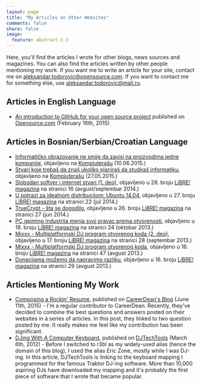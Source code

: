 ```yaml
---
layout: page
title: "My Articles on Other Websites"
comments: false
share: false
image:
  feature: abstract-1-3
---
```


Here, you'll find the articles I wrote for other blogs, news sources and magazines. You can also find the articles written by other people mentioning my work. If you want me to write an article for your site, contact me on [aleksandar.todorovic@opensource.com](aleksandar.todorovic@opensource.com). If you want to contact me for something else, use [aleksandar.todorovic@mail.ru](aleksandar.todorovic@mail.ru).

## Articles in English Language

* [An introduction to GitHub for your open source project](http://opensource.com/life/15/2/beginners-guide-github) published on [Openource.com](http://opensource.com/) (February 16th, 2015)

## Articles in Bosnian/Serbian/Croatian Language

* [Informatičko obrazovanje ne smije da zavisi na proizvodima jedne kompanije](http://kompjuteras.com/informaticko-obrazovanje-ne-smije-da-zavisi-na-proizvodima-jedne-kompanije/), objavljeno na [Kompjuterašu](http://kompjuteras.com/) (10.06.2015.)
* [Stvari koje trebaš da znaš ukoliko planiraš da studiraš informatiku](http://kompjuteras.com/stvari-koje-trebas-da-znas-ukoliko-planiras-da-studiras-informatiku/), objavljeno na [Kompjuterašu](http://kompjuteras.com/) (27.05.2015.)
* [Slobodan softver i internet stvari (1. deo)](https://libre.lugons.org/index.php/broj-28/), objavljeno u 28. broju [LiBRE! magazina](https://libre.lugons.org/) na stranici 16 (avgust/septembar 2014.)
* [U potrazi za idealnom distribucijom: Ubuntu 14.04](https://libre.lugons.org/index.php/broj-27/), objavljeno u 27. broju [LiBRE! magazina](https://libre.lugons.org/) na stranici 22 (jul 2014.)
* [TrueCrypt - šta se dogodilo](https://libre.lugons.org/index.php/broj-26/), objavljeno u 26. broju [LiBRE! magazina](https://libre.lugons.org/) na stranici 27 (jun 2014.)
* [PC gejming industrija menja svoj pravac prema otvorenosti](https://libre.lugons.org/index.php/broj_18/), objavljeno u 18. broju [LiBRE! magazina](https://libre.lugons.org/) na stranici 24 (oktobar 2013.)
* [Mixxx - Multiplatformski DJ program otvorenog koda (2. deo)](https://libre.lugons.org/index.php/broj_17/), objavljeno u 17. broju [LiBRE! magazina](https://libre.lugons.org/) na stranici 28 (septembar 2013.)
* [Mixxx - Multiplatformski DJ program otvorenog koda](https://libre.lugons.org/index.php/broj_16/), objavljeno u 16. broju [LiBRE! magazina](https://libre.lugons.org/) na stranici 47 (avgust 2013.)
* [Donacijama možemo da napravimo razliku](https://libre.lugons.org/index.php/broj_16/), objavljeno u 16. broju [LiBRE! magazina](https://libre.lugons.org/) na stranici 29 (avgust 2013.)

## Articles Mentioning My Work

* [Composing a Rockin' Resume](https://www.careerdean.com/blog/composing-a-rockin-resume/), published on [CareerDean's Blog](https://www.careerdean.com/blog/composing-a-rockin-resume/) (June 11th, 2015) - I'm a regular contributor to CareerDean. Recently, they've decided to combine the best questions and answers posted on their websites in a series of articles. In this post, they linked to two question posted by me. It really makes me feel like my contribution has been significant.
* [DJing With A Computer Keyboard](http://djtechtools.com/2012/03/06/djing-with-a-computer-keyboard/), published on [DJTechTools](http://djtechtools.com/) (March 6th, 2012) - Before I switched to r3bl as my widely-used alias (hence the domain of this blog), I used the alias Eric Zone, mostly while I was DJ-ing. In this article, DJTechTools is linking to the keyboard mapping I programmed for the famous Traktor DJ-ing software. More than 10,000 aspiring DJs have downloaded my mapping and it's probably the first piece of software that I wrote that became popular.
